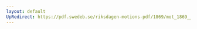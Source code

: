 ```yaml
---
layout: default
UpRedirect: https://pdf.swedeb.se/riksdagen-motions-pdf/1869/mot_1869__ak__00195/mot_1869__ak__00195_002.pdf
---
```

